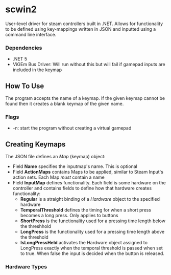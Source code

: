 # scwin2
User-level driver for steam controllers built in .NET.  Allows for functionality to be defined using key-mappings written in JSON and inputted using a command line interface.

### Dependencies
- .NET 5
- ViGEm Bus Driver: Will run without this but will fail if gamepad inputs are included in the keymap

## How To Use
The program accepts the name of a keymap.  If the given keymap cannot be found then it creates a blank keymap of the given name.
### Flags
- -n: start the program without creating a virtual gamepad

## Creating Keymaps
The JSON file defines an *Map* (keymap) object:
- Field **Name** specifies the inputmap's name.  This is optional
- Field **ActionMaps** contains Maps to be applied, similar to Steam Input's action sets.  Each Map *must* contain a name
- Field **InputMap** defines functionality.  Each field is some hardware on the controller and contains fields to define how that hardware creates functionality:
  - **Regular** is a straight binding of a *Hardware* object to the specified hardware
  - **TemporalThreshold** defines the timing for when a short press becomes a long press.  Only applies to buttons
  - **ShortPress** is the functionality used for a pressing time length below the threshhold
  - **LongPress** is the functionality used for a pressing time length above the threshold
  - **IsLongPressHeld** activates the Hardware object assigned to LongPress exactly when the temporal threshold is passed when set to true.  When false the input is decided when the button is released.

### Hardware Types
